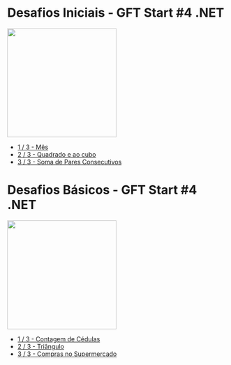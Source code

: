 <h1>Desafios Iniciais - GFT Start #4 .NET</h1>
<img src="https://hermes.digitalinnovation.one/code_challenge/badge/f452a464-505c-4d9d-8539-706c326a9623.png" alt="" width="250" height="">
<ul>
  <a href="https://github.com/gabrielhuluany/DIO.exercicios-csharp/tree/main/Bootcamps/GFT%20Start%20%234%20.NET/Mes"><li>1 / 3 - Mês</li></a>
  <a href="https://github.com/gabrielhuluany/DIO.exercicios-csharp/tree/main/Bootcamps/GFT%20Start%20%234%20.NET/Quadrado%20e%20ao%20cubo"><li>2 / 3 - Quadrado e ao cubo</li></a>
  <a href="https://github.com/gabrielhuluany/DIO.exercicios-csharp/tree/main/Bootcamps/GFT%20Start%20%234%20.NET/Soma%20de%20Pares%20Consecutivos"><li>3 / 3 - Soma de Pares Consecutivos</li></a>
</ul>

<h1>Desafios Básicos - GFT Start #4 .NET</h1>
<img src="https://hermes.digitalinnovation.one/code_challenge/badge/dcaa9a51-3525-424c-8d78-e10c21108673.png" alt="" width="250" height="">
<ul>
  <a href="https://github.com/gabrielhuluany/DIO.exercicios-csharp/tree/main/Bootcamps/GFT%20Start%20%234%20.NET/Contagem%20de%20Cedulas"><li>1 / 3 - Contagem de Cédulas</li></a>
  <a href="https://github.com/gabrielhuluany/DIO.exercicios-csharp/tree/main/Bootcamps/GFT%20Start%20%234%20.NET/Triangulo"><li>2 / 3 - Triângulo</li></a>
  <a href="https://github.com/gabrielhuluany/DIO.exercicios-csharp/tree/main/Bootcamps/GFT%20Start%20%234%20.NET/Compras%20no%20Supermercado"><li>3 / 3 - Compras no Supermercado</li></a>
</ul>
